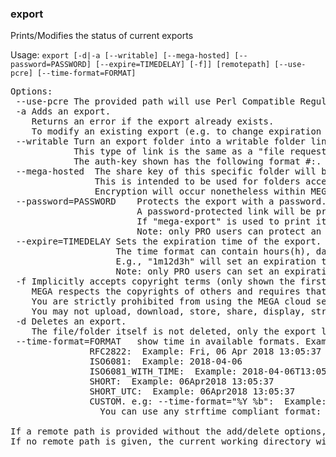 ### export
Prints/Modifies the status of current exports

Usage: `export [-d|-a [--writable] [--mega-hosted] [--password=PASSWORD] [--expire=TIMEDELAY] [-f]] [remotepath] [--use-pcre] [--time-format=FORMAT]`
<pre>
Options:
 --use-pcre	The provided path will use Perl Compatible Regular Expressions (PCRE)
 -a	Adds an export.
   	Returns an error if the export already exists.
   	To modify an existing export (e.g. to change expiration time, password, etc.), it must be deleted and then re-added.
 --writable	Turn an export folder into a writable folder link. You can use writable folder links to share and receive files from anyone; including people who don’t have a MEGA account. 
           	This type of link is the same as a "file request" link that can be created through the webclient, except that writable folder links are not write-only. Writable folder links and file requests cannot be mixed, as they use different encryption schemes.
           	The auth-key shown has the following format <handle>#<key>:<auth-key>. The auth-key must be provided at login, otherwise you will log into this link with read-only privileges. See "mega-login --help" for more details about logging into links.
 --mega-hosted	The share key of this specific folder will be shared with MEGA.
              	This is intended to be used for folders accessible through MEGA's S4 service.
              	Encryption will occur nonetheless within MEGA's S4 service.
 --password=PASSWORD	Protects the export with a password. Passwords cannot contain " or '.
                    	A password-protected link will be printed only after exporting it.
                    	If "mega-export" is used to print it again, it will be shown unencrypted.
                    	Note: only PRO users can protect an export with a password.
 --expire=TIMEDELAY	Sets the expiration time of the export.
                   	The time format can contain hours(h), days(d), minutes(M), seconds(s), months(m) or years(y).
                   	E.g., "1m12d3h" will set an expiration time of 1 month, 12 days and 3 hours (relative to the current time).
                   	Note: only PRO users can set an expiration time for an export.
 -f	Implicitly accepts copyright terms (only shown the first time an export is made).
   	MEGA respects the copyrights of others and requires that users of the MEGA cloud service comply with the laws of copyright.
   	You are strictly prohibited from using the MEGA cloud service to infringe copyright.
   	You may not upload, download, store, share, display, stream, distribute, email, link to, transmit or otherwise make available any files, data or content that infringes any copyright or other proprietary rights of any person or entity.
 -d	Deletes an export.
   	The file/folder itself is not deleted, only the export link.
 --time-format=FORMAT	show time in available formats. Examples:
               RFC2822:  Example: Fri, 06 Apr 2018 13:05:37 +0200
               ISO6081:  Example: 2018-04-06
               ISO6081_WITH_TIME:  Example: 2018-04-06T13:05:37
               SHORT:  Example: 06Apr2018 13:05:37
               SHORT_UTC:  Example: 06Apr2018 13:05:37
               CUSTOM. e.g: --time-format="%Y %b":  Example: 2018 Apr
                 You can use any strftime compliant format: http://www.cplusplus.com/reference/ctime/strftime/

If a remote path is provided without the add/delete options, all existing exports within its tree will be displayed.
If no remote path is given, the current working directory will be used.
</pre>

